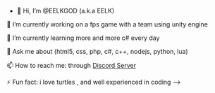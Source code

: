 - 👋 Hi, I’m @EELKGOD (a.k.a EELK)

🔭 I’m currently working on a fps game with a team using unity engine

🌱 I’m currently learning more and more c# every day

💬 Ask me about (html5, css, php, c#, c++, nodejs, python, lua)

📫 How to reach me: through [Discord Server](https://discord.gg/7WCa6XqzEk)  

⚡ Fun fact: i love turtles , and well experienced in coding -->



<!---
EELKGOD/EELKGOD is a ✨ special ✨ repository because its `README.md` (this file) appears on your GitHub profile.
You can click the Preview link to take a look at your changes.
--->
